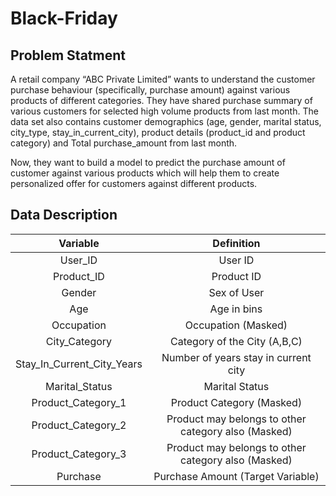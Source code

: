 # Black-Friday

## Problem Statment
A retail company “ABC Private Limited” wants to understand the customer purchase behaviour (specifically, purchase amount) against various products of different categories. They have shared purchase summary of various customers for selected high volume products from last month.
The data set also contains customer demographics (age, gender, marital status, city_type, stay_in_current_city), product details (product_id and product category) and Total purchase_amount from last month.

Now, they want to build a model to predict the purchase amount of customer against various products which will help them to create personalized offer for customers against different products.

## Data Description

|Variable|	Definition|
|:-------:|:-------:
|User_ID	|User ID|
|Product_ID |	Product ID|
|Gender|	Sex of User|
|Age|	Age in bins|
|Occupation|	Occupation (Masked)|
|City_Category|	Category of the City (A,B,C)|
|Stay_In_Current_City_Years|	Number of years stay in current city|
|Marital_Status	|Marital Status|
|Product_Category_1	|Product Category (Masked)|
|Product_Category_2|	Product may belongs to other category also (Masked)|
|Product_Category_3|	Product may belongs to other category also (Masked)|
|Purchase	|Purchase Amount (Target Variable)|
